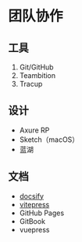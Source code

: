 # 团队协作

## 工具

1. Git/GitHub
2. Teambition
3. Tracup

## 设计

- Axure RP
- Sketch（macOS）
- 蓝湖

## 文档

- [docsify](https://docsify.js.org/)
- [vitepress](https://vitepress.dev/zh/)
- GitHub Pages
- GitBook
- vuepress
